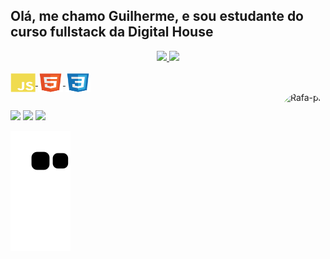 ## Olá, me chamo Guilherme, e sou estudante do curso fullstack da Digital House
<div align="center">
  <a href="https://github.com/GuilhermeJump">
  <img height="180em" src="https://github-readme-stats.vercel.app/api?username=GuilhermeJump&show_icons=true&theme=dark&include_all_commits=true&count_private=true"/>
  <img height="180em" src="https://github-readme-stats.vercel.app/api/top-langs/?username=GuilhermeJump&layout=compact&langs_count=7&theme=dark"/>
</div>
<div style="display: inline_block"><br>
  <img align="center" alt="gui-Js" height="30" width="40" src="https://raw.githubusercontent.com/devicons/devicon/master/icons/javascript/javascript-plain.svg">
  <img align="center" alt="gui-HTML" height="30" width="40" src="https://raw.githubusercontent.com/devicons/devicon/master/icons/html5/html5-original.svg">
  <img align="center" alt="gui-CSS" height="30" width="40" src="https://raw.githubusercontent.com/devicons/devicon/master/icons/css3/css3-original.svg">
  </div>
  <img align="right" alt="Rafa-pic" height="150" style="border-radius:50px;" 
  src="https://i.ibb.co/fQQ4yw2/download20200500143733.png" alt="download20200500143733" border="0"></a> 

  
  ##
 
<div> 
  
  <a href="https://instagram.com/guilherme_jump" target="_blank"><img src="https://img.shields.io/badge/-Instagram-%23E4405F?style=for-the-badge&logo=instagram&logoColor=white" target="_blank"></a>
 	<a href="https://www.twitch.tv/jumpbr" target="_blank"><img src="https://img.shields.io/badge/Twitch-9146FF?style=for-the-badge&logo=twitch&logoColor=white" target="_blank"></a>
  <a href="https://www.linkedin.com/in/guilherme-carvalho-477682131/" target="_blank"><img src="https://img.shields.io/badge/-LinkedIn-%230077B5?style=for-the-badge&logo=linkedin&logoColor=white" target="_blank"></a> 

  ![Snake animation](https://github.com/rafaballerini/rafaballerini/blob/output/github-contribution-grid-snake.svg)
 
</div>

